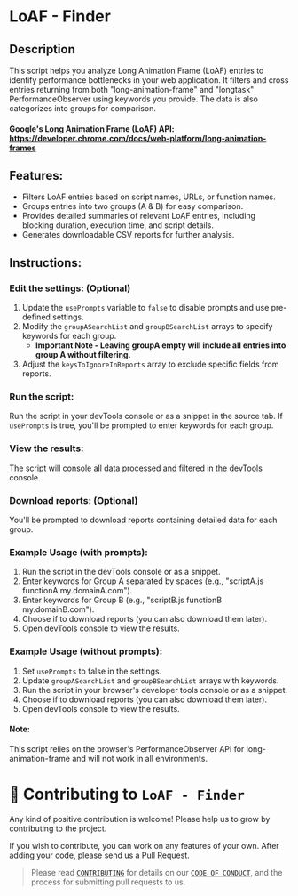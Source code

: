 # LoAF - Finder
## Description
This script helps you analyze Long Animation Frame (LoAF) entries to identify performance bottlenecks in your web application.
It filters and cross entries returning from both "long-animation-frame" and "longtask" PerformanceObserver using keywords you provide. The data is also categorizes into groups for comparison.

#### Google's Long Animation Frame (LoAF) API: https://developer.chrome.com/docs/web-platform/long-animation-frames

## Features:
- Filters LoAF entries based on script names, URLs, or function names.
- Groups entries into two groups (A & B) for easy comparison.
- Provides detailed summaries of relevant LoAF entries, including blocking duration, execution time, and script details.
- Generates downloadable CSV reports for further analysis.

## Instructions:

### Edit the settings: (Optional)
1. Update the `usePrompts` variable to `false` to disable prompts and use pre-defined settings.
2. Modify the `groupASearchList` and `groupBSearchList` arrays to specify keywords for each group.
   * **Important Note - Leaving groupA empty will include all entries into group A without filtering.**
3. Adjust the `keysToIgnoreInReports` array to exclude specific fields from reports.

### Run the script:
Run the script in your devTools console or as a snippet in the source tab.
If `usePrompts` is true, you'll be prompted to enter keywords for each group.

### View the results:
The script will console all data processed and filtered in the devTools console.

### Download reports: (Optional)
You'll be prompted to download reports containing detailed data for each group.

### Example Usage (with prompts):
1. Run the script in the devTools console or as a snippet.
2. Enter keywords for Group A separated by spaces (e.g., "scriptA.js functionA my.domainA.com").
3. Enter keywords for Group B (e.g., "scriptB.js functionB my.domainB.com").
4. Choose if to download reports (you can also download them later).
5. Open devTools console to view the results.

### Example Usage (without prompts):
1. Set `usePrompts` to false in the settings.
2. Update `groupASearchList` and `groupBSearchList` arrays with keywords.
3. Run the script in your browser's developer tools console or as a snippet.
4. Choose if to download reports (you can also download them later).
5. Open devTools console to view the results.

#### Note:
This script relies on the browser's PerformanceObserver API for long-animation-frame and will not work in all environments.

# 🤝 Contributing to `LoAF - Finder`
Any kind of positive contribution is welcome! Please help us to grow by contributing to the project.

If you wish to contribute, you can work on any features of your own. After adding your code, please send us a Pull Request.

> Please read [`CONTRIBUTING`](CONTRIBUTING.md) for details on our [`CODE OF CONDUCT`](CODE_OF_CONDUCT.md), and the process for submitting pull requests to us.
